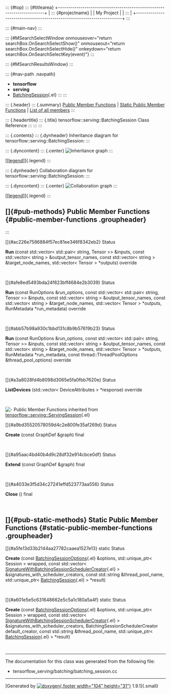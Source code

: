 ::: {#top}
::: {#titlearea}
+-----------------------------------------------------------------------+
| ::: {#projectname}                                                    |
| My Project                                                            |
| :::                                                                   |
+-----------------------------------------------------------------------+
:::

::: {#main-nav}
:::

::: {#MSearchSelectWindow onmouseover="return searchBox.OnSearchSelectShow()" onmouseout="return searchBox.OnSearchSelectHide()" onkeydown="return searchBox.OnSearchSelectKey(event)"}
:::

::: {#MSearchResultsWindow}
:::

::: {#nav-path .navpath}
-   **tensorflow**
-   **serving**
-   [BatchingSession](classtensorflow_1_1serving_1_1BatchingSession.html){.el}
:::
:::

::: {.header}
::: {.summary}
[Public Member Functions](#pub-methods) \| [Static Public Member
Functions](#pub-static-methods) \| [List of all
members](classtensorflow_1_1serving_1_1BatchingSession-members.html)
:::

::: {.headertitle}
::: {.title}
tensorflow::serving::BatchingSession Class Reference
:::
:::
:::

::: {.contents}
::: {.dynheader}
Inheritance diagram for tensorflow::serving::BatchingSession:
:::

::: {.dyncontent}
::: {.center}
![Inheritance
graph](classtensorflow_1_1serving_1_1BatchingSession__inherit__graph.png)
:::

[\[[legend](graph_legend.html)\]]{.legend}
:::

::: {.dynheader}
Collaboration diagram for tensorflow::serving::BatchingSession:
:::

::: {.dyncontent}
::: {.center}
![Collaboration
graph](classtensorflow_1_1serving_1_1BatchingSession__coll__graph.png)
:::

[\[[legend](graph_legend.html)\]]{.legend}
:::

[]{#pub-methods} Public Member Functions {#public-member-functions .groupheader}
----------------------------------------
:::

[]{#ac226e7586884f57ec81ee346f8342eb2} Status 

**Run** (const std::vector\< std::pair\< string, Tensor \>\> &inputs,
const std::vector\< string \> &output\_tensor\_names, const
std::vector\< string \> &target\_node\_names, std::vector\< Tensor \>
\*outputs) override

 

[]{#afe8ed5493bda24f823bff4684e2b3039} Status 

**Run** (const RunOptions &run\_options, const std::vector\< std::pair\<
string, Tensor \>\> &inputs, const std::vector\< string \>
&output\_tensor\_names, const std::vector\< string \>
&target\_node\_names, std::vector\< Tensor \> \*outputs, RunMetadata
\*run\_metadata) override

 

[]{#abb57b98a930c1bbd131c8b9b57619b23} Status 

**Run** (const RunOptions &run\_options, const std::vector\< std::pair\<
string, Tensor \>\> &inputs, const std::vector\< string \>
&output\_tensor\_names, const std::vector\< string \>
&target\_node\_names, std::vector\< Tensor \> \*outputs, RunMetadata
\*run\_metadata, const thread::ThreadPoolOptions &thread\_pool\_options)
override

 

[]{#a3a8028fd4b8098d3065e5fa0fbb7620e} Status 

**ListDevices** (std::vector\< DeviceAttributes \> \*response) override

 

![-](closed.png) Public Member Functions inherited from
[tensorflow::serving::ServingSession](classtensorflow_1_1serving_1_1ServingSession.html){.el}

[]{#a9bd35520578059d4c2e800fe35af269d} Status 

**Create** (const GraphDef &graph) final

 

[]{#a95aac4bd40b4d9c28df32e914cbce0df} Status 

**Extend** (const GraphDef &graph) final

 

[]{#a4033e3f5d34c27241effd523773aa556} Status 

**Close** () final

 

[]{#pub-static-methods} Static Public Member Functions {#static-public-member-functions .groupheader}
------------------------------------------------------

[]{#a5fe13d33b2144aa27782caaea1527e13} static Status 

**Create** (const
[BatchingSessionOptions](structtensorflow_1_1serving_1_1BatchingOptions.html){.el}
&options, std::unique\_ptr\< Session \> wrapped, const std::vector\<
[SignatureWithBatchingSessionSchedulerCreator](structtensorflow_1_1serving_1_1SignatureWithBatchingSessionSchedulerCreator.html){.el}
\> &signatures\_with\_scheduler\_creators, const std::string
&thread\_pool\_name, std::unique\_ptr\<
[BatchingSession](classtensorflow_1_1serving_1_1BatchingSession.html){.el}
\> \*result)

 

[]{#a601e5e5c631648662e5c5a1c180a5a4f} static Status 

**Create** (const
[BatchingSessionOptions](structtensorflow_1_1serving_1_1BatchingOptions.html){.el}
&options, std::unique\_ptr\< Session \> wrapped, const std::vector\<
[SignatureWithBatchingSessionSchedulerCreator](structtensorflow_1_1serving_1_1SignatureWithBatchingSessionSchedulerCreator.html){.el}
\> &signatures\_with\_scheduler\_creators,
BatchingSessionSchedulerCreator default\_creator, const std::string
&thread\_pool\_name, std::unique\_ptr\<
[BatchingSession](classtensorflow_1_1serving_1_1BatchingSession.html){.el}
\> \*result)

 

------------------------------------------------------------------------

The documentation for this class was generated from the following file:

-   tensorflow\_serving/batching/batching\_session.cc

------------------------------------------------------------------------

[Generated by [![doxygen](doxygen.svg){.footer width="104"
height="31"}](https://www.doxygen.org/index.html) 1.9.1]{.small}
